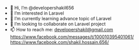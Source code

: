 - 👋 Hi, I’m @developershakil656
- 👀 I’m interested in Laravel
- 🌱 I’m currently learning advance topic of Laravel
- 💞️ I’m looking to collaborate on Laravel project
- 📫 How to reach me:
developershakil@gmail.com
https://www.facebook.com/messages/t/100010395401061/
https://www.facebook.com/shakil.hossain.656/

<!---
developershakil656/developershakil656 is a ✨ special ✨ repository because its `README.md` (this file) appears on your GitHub profile.
You can click the Preview link to take a look at your changes.
--->
